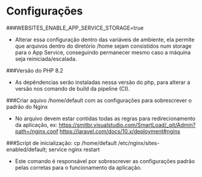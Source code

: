 # Configurações 
###WEBSITES_ENABLE_APP_SERVICE_STORAGE=true
- Alterar essa configuração dentro das variáveis de ambiente, ela permite que arquivos dentro do diretório /home sejam consistidos num storage para o App Service, conseguindo permanecer mesmo caso a máquina seja reiniciada/escalada.

###Versão do PHP 8.2
- As depêndencias serão instaladas nessa versão do php, para alterar a versão nos comando de build da pipeline (CI).

###Criar aquivo /home/default com as configurações para sobrescrever o padrão do Nginx
- No arquivo devem estar contidas todas as regras para redirecionamento da aplicação, ex: https://smitbr.visualstudio.com/SmartLoad/_git/Admin?path=/nginx.conf
https://laravel.com/docs/10.x/deployment#nginx

###Script de inicialização: cp /home/default /etc/nginx/sites-enabled/default; service nginx restart
- Este comando é responsável por sobrescrever as configurações padrão pelas corretas para o funcionamento da aplicação.
